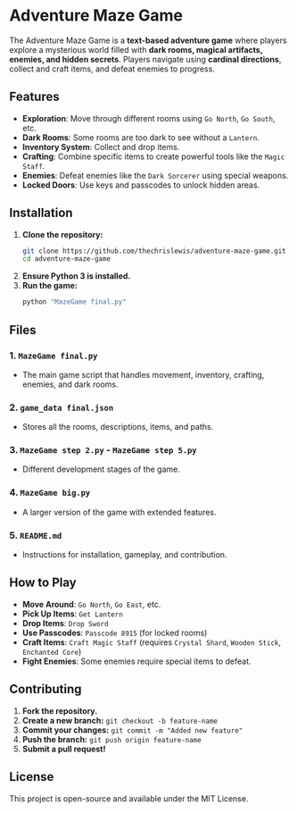 # Adventure Maze Game

The Adventure Maze Game is a **text-based adventure game** where players explore a mysterious world filled with **dark rooms, magical artifacts, enemies, and hidden secrets**. Players navigate using **cardinal directions**, collect and craft items, and defeat enemies to progress.

## Features
- **Exploration**: Move through different rooms using `Go North`, `Go South`, etc.
- **Dark Rooms**: Some rooms are too dark to see without a `Lantern`.
- **Inventory System**: Collect and drop items.
- **Crafting**: Combine specific items to create powerful tools like the `Magic Staff`.
- **Enemies**: Defeat enemies like the `Dark Sorcerer` using special weapons.
- **Locked Doors**: Use keys and passcodes to unlock hidden areas.

## Installation
1. **Clone the repository:**
   ```bash
   git clone https://github.com/thechrislewis/adventure-maze-game.git
   cd adventure-maze-game
   ```
2. **Ensure Python 3 is installed.**
3. **Run the game:**
   ```bash
   python "MazeGame final.py"
   ```

## Files
### 1. `MazeGame final.py`
   - The main game script that handles movement, inventory, crafting, enemies, and dark rooms.
### 2. `game_data final.json`
   - Stores all the rooms, descriptions, items, and paths.
### 3. `MazeGame step 2.py` - `MazeGame step 5.py`
   - Different development stages of the game.
### 4. `MazeGame big.py`
   - A larger version of the game with extended features.
### 5. `README.md`
   - Instructions for installation, gameplay, and contribution.

## How to Play
- **Move Around**: `Go North`, `Go East`, etc.
- **Pick Up Items**: `Get Lantern`
- **Drop Items**: `Drop Sword`
- **Use Passcodes**: `Passcode 8915` (for locked rooms)
- **Craft Items**: `Craft Magic Staff` (requires `Crystal Shard`, `Wooden Stick`, `Enchanted Core`)
- **Fight Enemies**: Some enemies require special items to defeat.

## Contributing
1. **Fork the repository.**
2. **Create a new branch:** `git checkout -b feature-name`
3. **Commit your changes:** `git commit -m "Added new feature"`
4. **Push the branch:** `git push origin feature-name`
5. **Submit a pull request!**

## License
This project is open-source and available under the MIT License.


